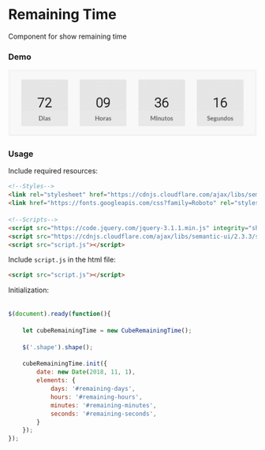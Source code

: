 # Remaining Time
Component for show remaining time

### Demo
![Remaining time demo](https://raw.githubusercontent.com/anayarojo/remaining-time/master/demo.gif)

### Usage

Include required resources:

```html
<!--Styles-->
<link rel="stylesheet" href="https://cdnjs.cloudflare.com/ajax/libs/semantic-ui/2.3.3/semantic.min.css">
<link href="https://fonts.googleapis.com/css?family=Roboto" rel="stylesheet">

<!--Scripts-->
<script src="https://code.jquery.com/jquery-3.1.1.min.js" integrity="sha256-hVVnYaiADRTO2PzUGmuLJr8BLUSjGIZsDYGmIJLv2b8=" crossorigin="anonymous"></script>
<script src="https://cdnjs.cloudflare.com/ajax/libs/semantic-ui/2.3.3/semantic.min.js"></script>
<script src="script.js"></script>
```

Include `script.js` in the html file:

```html
<script src="script.js"></script>
```

Initialization:

```javascript

$(document).ready(function(){

    let cubeRemainingTime = new CubeRemainingTime();

    $('.shape').shape();

    cubeRemainingTime.init({
        date: new Date(2018, 11, 1),
        elements: {
            days: '#remaining-days',
            hours: '#remaining-hours',
            minutes: '#remaining-minutes',
            seconds: '#remaining-seconds',
        }
    });
});
```